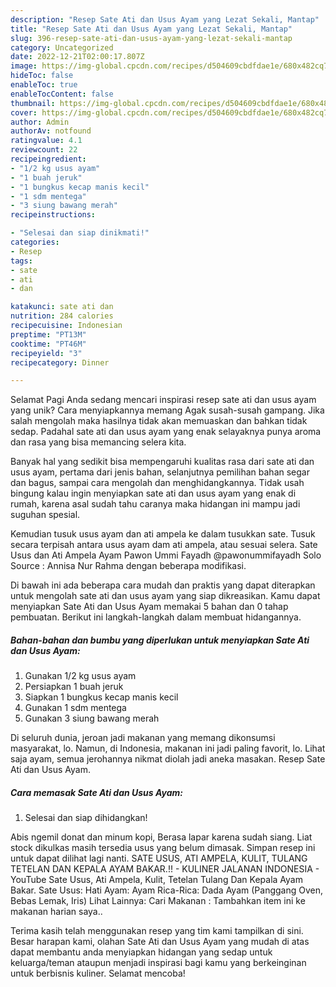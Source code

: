 ```yaml
---
description: "Resep Sate Ati dan Usus Ayam yang Lezat Sekali, Mantap"
title: "Resep Sate Ati dan Usus Ayam yang Lezat Sekali, Mantap"
slug: 396-resep-sate-ati-dan-usus-ayam-yang-lezat-sekali-mantap
category: Uncategorized
date: 2022-12-21T02:00:17.807Z
image: https://img-global.cpcdn.com/recipes/d504609cbdfdae1e/680x482cq70/sate-ati-dan-usus-ayam-foto-resep-utama.jpg
hideToc: false
enableToc: true
enableTocContent: false
thumbnail: https://img-global.cpcdn.com/recipes/d504609cbdfdae1e/680x482cq70/sate-ati-dan-usus-ayam-foto-resep-utama.jpg
cover: https://img-global.cpcdn.com/recipes/d504609cbdfdae1e/680x482cq70/sate-ati-dan-usus-ayam-foto-resep-utama.jpg
author: Admin
authorAv: notfound
ratingvalue: 4.1
reviewcount: 22
recipeingredient:
- "1/2 kg usus ayam"
- "1 buah jeruk"
- "1 bungkus kecap manis kecil"
- "1 sdm mentega"
- "3 siung bawang merah"
recipeinstructions:

- "Selesai dan siap dinikmati!"
categories:
- Resep
tags:
- sate
- ati
- dan

katakunci: sate ati dan 
nutrition: 284 calories
recipecuisine: Indonesian
preptime: "PT13M"
cooktime: "PT46M"
recipeyield: "3"
recipecategory: Dinner

---
```



Selamat Pagi Anda sedang mencari inspirasi resep sate ati dan usus ayam yang unik? Cara menyiapkannya memang Agak susah-susah gampang. Jika salah mengolah maka hasilnya tidak akan memuaskan dan bahkan tidak sedap. Padahal sate ati dan usus ayam yang enak selayaknya punya aroma dan rasa yang bisa memancing selera kita.


Banyak hal yang sedikit bisa mempengaruhi kualitas rasa dari sate ati dan usus ayam, pertama dari jenis bahan, selanjutnya pemilihan bahan segar dan bagus, sampai cara mengolah dan menghidangkannya. Tidak usah bingung kalau ingin menyiapkan sate ati dan usus ayam yang enak di rumah, karena asal sudah tahu caranya maka hidangan ini mampu jadi suguhan spesial.

Kemudian tusuk usus ayam dan ati ampela ke dalam tusukkan sate. Tusuk secara terpisah antara usus ayam dam ati ampela, atau sesuai selera. Sate Usus dan Ati Ampela Ayam Pawon Ummi Fayadh @pawonummifayadh Solo Source : Annisa Nur Rahma dengan beberapa modifikasi.


Di bawah ini ada beberapa cara mudah dan praktis yang dapat diterapkan untuk mengolah sate ati dan usus ayam yang siap dikreasikan. Kamu dapat menyiapkan Sate Ati dan Usus Ayam memakai 5 bahan dan 0 tahap pembuatan. Berikut ini langkah-langkah dalam membuat hidangannya.

<!--inarticleads1-->

##### Bahan-bahan dan bumbu yang diperlukan untuk menyiapkan Sate Ati dan Usus Ayam:

1. Gunakan 1/2 kg usus ayam
1. Persiapkan 1 buah jeruk
1. Siapkan 1 bungkus kecap manis kecil
1. Gunakan 1 sdm mentega
1. Gunakan 3 siung bawang merah


Di seluruh dunia, jeroan jadi makanan yang memang dikonsumsi masyarakat, lo. Namun, di Indonesia, makanan ini jadi paling favorit, lo. Lihat saja ayam, semua jerohannya nikmat diolah jadi aneka masakan. Resep Sate Ati dan Usus Ayam. 

<!--inarticleads2-->

##### Cara memasak Sate Ati dan Usus Ayam:


1. Selesai dan siap dihidangkan!

Abis ngemil donat dan minum kopi, Berasa lapar karena sudah siang. Liat stock dikulkas masih tersedia usus yang belum dimasak. Simpan resep ini untuk dapat dilihat lagi nanti. SATE USUS, ATI AMPELA, KULIT, TULANG TETELAN DAN KEPALA AYAM BAKAR.!! - KULINER JALANAN INDONESIA - YouTube Sate Usus, Ati Ampela, Kulit, Tetelan Tulang Dan Kepala Ayam Bakar. Sate Usus: Hati Ayam: Ayam Rica-Rica: Dada Ayam (Panggang Oven, Bebas Lemak, Iris) Lihat Lainnya: Cari Makanan : Tambahkan item ini ke makanan harian saya.. 

Terima kasih telah menggunakan resep yang tim kami tampilkan di sini. Besar harapan kami, olahan Sate Ati dan Usus Ayam yang mudah di atas dapat membantu anda menyiapkan hidangan yang sedap untuk keluarga/teman ataupun menjadi inspirasi bagi kamu yang berkeinginan untuk berbisnis kuliner. Selamat mencoba!
